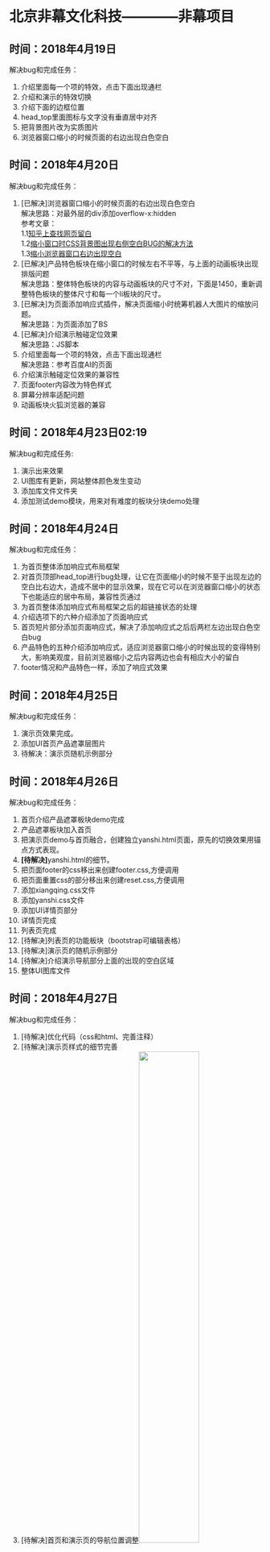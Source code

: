 # 北京非幕文化科技————非幕项目
<h2>时间：2018年4月19日</h2>
<p>解决bug和完成任务：</p>
<p>
	<ol>
		<li>介绍里面每一个项的特效，点击下面出现通栏</li>
		<li>介绍和演示的特效切换</li>
		<li>介绍下面的边框位置</li>
		<li>head_top里面图标与文字没有垂直居中对齐</li>
		<li>把背景图片改为实质图片</li>
		<li>浏览器窗口缩小的时候页面的右边出现白色空白</li>
	</ol>
</p>

<h2>时间：2018年4月20日</h2>
<p>解决bug和完成任务：</p>
<p>
	<ol>
		<li>[已解决]浏览器窗口缩小的时候页面的右边出现白色空白<br/>
			解决思路：对最外层的div添加overflow-x:hidden<br/>
			参考文章：<br/>
			1.1<a href="https://www.zhihu.com/question/36208082">知乎上查找网页留白</a><br/>
			1.2<a href="https://github.com/xujinglian/feimu/invitations">缩小窗口时CSS背景图出现右侧空白BUG的解决方法</a><br/>
			1.3<a href="https://blog.csdn.net/gyy93/article/details/70905405">缩小浏览器窗口右边出现空白</a>
		</li>
		<li>[已解决]产品特色板块在缩小窗口的时候左右不平等，与上面的动画板块出现排版问题<br/>
			解决思路：整体特色板块的内容与动画板块的尺寸不对，下面是1450，重新调整特色板块的整体尺寸和每一个li板块的尺寸。
		</li>
		<li>[已解决]为页面添加响应式插件，解决页面缩小时统筹机器人大图片的缩放问题。<br/>解决思路：为页面添加了BS</li>
		<li>[已解决]介绍演示触碰定位效果<br/>解决思路：JS脚本</li>
		<li>介绍里面每一个项的特效，点击下面出现通栏<br/>解决思路：参考百度AI的页面</li>
		<li>介绍演示触碰定位效果的兼容性</li>
		<li>页面footer内容改为特色样式</li>
		<li>屏幕分辨率适配问题</li>
		<li>动画板块火狐浏览器的兼容</li>
	</ol>
</p>

<h2>时间：2018年4月23日02:19</h2>
<p>解决bug和完成任务:</p>
<p>
	<ol>
		<li>演示出来效果</li>
		<li>UI图库有更新，网站整体颜色发生变动</li>
		<li>添加库文件文件夹</li>
		<li>添加测试demo模块，用来对有难度的板块分块demo处理</li>
	</ol>
</p>

<h2>时间：2018年4月24日</h2>
<p>解决bug和完成任务：</p>
<p>
	<ol>
		<li>为首页整体添加响应式布局框架</li>
		<li>对首页顶部head_top进行bug处理，让它在页面缩小的时候不至于出现左边的空白比右边大，造成不居中的显示效果，现在它可以在浏览器窗口缩小的状态下也能适应的居中布局，兼容性页通过</li>
		<li>为首页整体添加响应式布局框架之后的超链接状态的处理</li>
		<li>介绍选项下的六种介绍添加了页面响应式</li>
		<li>首页短片部分添加页面响应式，解决了添加响应式之后后两栏左边出现白色空白bug</li>
		<li>产品特色的五种介绍添加响应式，适应浏览器窗口缩小的时候出现的变得特别大，影响美观度，目前浏览器缩小之后内容两边也会有相应大小的留白</li>
		<li>footer情况和产品特色一样，添加了响应式效果</li>
	</ol>
</p>

<h2>时间：2018年4月25日</h2>
<p>解决bug和完成任务：</p>
<p>
	<ol>
		<li>演示页效果完成。</li>
		<li>添加UI首页产品遮罩层图片</li>
		<li>待解决：演示页随机示例部分</li>
	</ol>
</p>

<h2>时间：2018年4月26日</h2>
<p>解决bug和完成任务：</p>
<p>
	<ol>
		<li>首页介绍产品遮罩板块demo完成</li>
		<li>产品遮罩板块加入首页</li>
		<li>把演示页demo与首页融合，创建独立yanshi.html页面，原先的切换效果用锚点方式表现。</li>
		<li><strong>[待解决]</strong>yanshi.html的细节。</li>
		<li>把页面footer的css移出来创建footer.css,方便调用</li>
		<li>把页面重置css的部分移出来创建reset.css,方便调用</li>
		<li>添加xiangqing.css文件</li>
		<li>添加yanshi.css文件</li>
		<li>添加UI详情页部分</li>
		<li>详情页完成</li>
		<li>列表页完成</li>
		<li>[待解决]列表页的功能板块（bootstrap可编辑表格）</li>
		<li>[待解决]演示页的随机示例部分</li>
		<li>[待解决]介绍演示导航部分上面的出现的空白区域</li>
		<li>整体UI图库文件</li>
	</ol>
</p>

<h2>时间：2018年4月27日</h2>
<p>解决bug和完成任务：</p>
<p>
	<ol>
		<li>[待解决]优化代码（css和html、完善注释）</li>
		<li>[待解决]演示页样式的细节完善</li>
		<li>[待解决]首页和演示页的导航位置调整<img src="img_folder/2.jpg" width="50%" height="50%"></li>
		<li>[待解决]首页产品介绍板块的样式调整，高度改为min-height，现在的高度有点高<img src="img_folder/wancheng.png" width="50px;" height="50px;"><br/>
			<img src="img_folder/1.jpg"></li>
		<li>[待解决]对目前阶段项目程序做复盘</li>
		<li>[待解决]列表页功能板块需要做修改<img src="img_folder/wancheng.png" width="50px;" height="50px;"></li>
		<li>现有页面之间的跳转关系搭建完成</li>
		<li>个人设置页做了一部分，剩余点击用户头像显示卡片部分</li>
	</ol>
</p>

<h2>时间：2018年4月28日</h2>
<p>解决bug和完成任务：</p>
<p>
	<ol>
		<li>做可编辑表格demo[思路：Bootstrap可编辑表格、jquery可编辑表格、可编辑表格插件]</li>
	</ol>
</p>

<h2>时间：2018年5月2日</h2>
<p>解决bug和完成任务：</p>
<p>
	<ol>
		<li>可编辑表格功能</li>
		<li>首页新手引导</li>
		<li>个人设置页、密码页完善</li>
		<li>代码优化</li>
		<li>更换图标、字体</li>
		<li>列表页新建图标添加超链接</li>
		<li>详情页图标切换</li>
		<li>页面细节修改</li>
	</ol>
</p>

<h2>时间：2018年5月3日</h2>
<p>解决bug和完成任务：</p>
<p>
	<ol>
		<li>可编辑表格demo</li>
		<li>JavaScript电子表格——最受欢迎的Web应用程序组件</li>
	</ol>
</p>

<h2>时间：2018年5月3日</h2>
<p>解决bug和完成任务：</p>
<p>
	<ol>
		<li>可编辑表格：智表、spreadjs、<a href="https://handsontable.com/">JavaScript Spreadsheet</a>、下载下来直接在excel里面修改、单个功能</li>
		<li>个人设置页与密码页的左侧板块细节调整</li>
		<li>个人设置页与密码页保存设置提交按钮的苹果浏览器兼容性bug修复(按钮下边的内边距消失，换用按钮背景图片)</li>
		<li>UI增加设置密码页、注册页、登录页</li>
	</ol>
</p>

<h2>时间：2018年5月7日</h2>
<p>解决bug和完成任务：</p>
<p>
	<ol>
		<li>注册框demo完成，接入到首页，有一些细节样式需要调整。</li>
		<li>使用仿站工具宕腾讯文档和石墨文档，不行</li>
		<li></li>
	</ol>
</p>

<h2>时间：2018年5月8日</h2>
<p>解决bug和完成任务：</p>
<p>
	<ol>
		<li>编辑属性contentEditable=true，实现表格的可编辑，值为flase不可编辑<img src="img_folder/3.jpg"><img src="img_folder/4.jpg"></li>
		<li>【阅读文章】<a href="https://blog.csdn.net/woshimaijunjinzhen/article/details/8497964">html contentEditable属性</a></li>
		<li>【阅读文章】<a href="https://blog.csdn.net/u014516981/article/details/51824607">浅谈 css的zoom属性（只有IE支持）</a>——用于放大缩小特效</li>
	</ol>
</p>

<h2>时间：2018年5月9日</h2>
<p>需要解决bug汇总：</p>
<p>
	<ol>
		<li>优化代码——（1）代码的可重用行；（2）没有作用的代码。</li>
		<li>演示页——附导航</li>
		<li>个人设置——头像设置退出浮框</li>
		<li>首页——（1）介绍演示下边框颜色、位置；（2）新手引导添加；（3）注册、登录框（表单验证）</li>
		<li>（3）中间导航栏细节调整；（4）下载功能</li>
		<li>新出待完成页面：（1）新建项目页；（2）新手引导页。</li>
	</ol>
</p>
<p>解决bug进展：</p>
<p>
	<ol>
		<li>首页——（1）介绍演示下边框颜色、位置；<img src="img_folder/5.jpg"></li>
		<li>首页——（2）新手引导添加；<img src="img_folder/7.jpg"><img src="img_folder/6.jpg"></li>
		<li>详情页——（1）功能区域改版调整；</li>
		<li>列表页样式调整<img src="img_folder/8.jpg"></li>
		<li>个人设置——头像设置退出浮框</li>
		<li>详情页——（3）中间导航栏细节调整</li>
	</ol>
</p>


<h2>时间：2018年5月10日</h2>
<p>解决bug和完成任务：</p>
<p>
	<ol>
		<li>详情页——（2）左侧图标鼠标以上切换；<br/>备注：把js效果改为css特效，添加背景色</li>
		<li>改版列表页左侧导航</li>
		<li>底部版权板块调整</li>
	</ol>
</p>


<h2>时间：2018年5月11日</h2>
<p>解决bug和完成任务：</p>
<p>
	<ol>
		<li>新建项目页</li>
		<li>优化代码</li>
		<li>附着导航demo</li>
		<li>异步提交表单</li>
		<li>json数据接口demo</li>
	</ol>
</p>

<h2>时间：2018年5月12日</h2>
<p>解决bug和完成任务：</p>
<p>
	<ol>
		<li>新手引导页</li>
		<li>完善表单验证demo</li>
		<li>代码优化</li>
		<li>整理web库，引入项目</li>
		<li>设置密码页</li>
	</ol>
</p>

<h2>时间：2018年5月14日</h2>
<p>解决bug和完成任务：</p>
<p>
	<ol>
		<li>首页短片部分遮罩层字体下划线去掉</li>
		<li>注册登录与控制台的水平平衡<img src="img_folder/9.jpg"></li>
		<li>介绍板块补充,样式调整</li>
		<li>首页样式调整</li>
		<li>个人设置页、密码安全页需要重新编写样式</li>
	</ol>
</p>

<h2>时间：2018年5月15日</h2>
<p>解决bug和完成任务：</p>
<p>
	<ol>
		<li>首页动画板块图片更换</li>
		<li>首页注册框重新排版</li>
		<li>随机示例demo</li>
		<li>微信第三方登录暂时搁置</li>
		<li>个人设置页重新排版</li>
	</ol>
</p>

<h2>时间：2018年5月16日</h2>
<p>解决bug和完成任务：</p>
<p>
	<ol>
		<li>json表格demo</li>
	</ol>
</p>

<h2>时间：2018年5月17日</h2>
<p>解决bug和完成任务：</p>
<p>
	<ol>
		<li>用户指南页面</li>
		<li>json表格——外部json数据文件引入</li>
		<li></li>
	</ol>
</p>

<h2>时间：2018年5月18日</h2>
<p>解决bug和完成任务：</p>
<p>
	<ol>
		<li>UI整理</li>
		<li>所有页面底部版权内容更换，并与用户指导页面衔接跳转</li>
		<li>首页、个人设置、密码安全等页面UI调整</li>
	</ol>
</p>

<h2>时间：2018年5月19日</h2>
<p>解决bug和完成任务：</p>
<p>
	<ol>
		<li>整理前端页面之间的跳转逻辑</li>
	</ol>
</p>

<h2>时间：2018年5月21日</h2>
<p>解决bug和完成任务：</p>
<p>
	<ol>
		<li>图片上传预览插件</li>
		<li>文件上传接口对接</li>
		<li>新建项目页面整理布局、修改</li>
		<!-- <li>这是首次和后端进行对接，之前还一直担心对接的时候出现问题，主要是自己这里的问题。下午还是遇到了问题，后端帮助解决了不少，朱老师也帮助解决了不少，人多力量大。</li> -->
	</ol>
</p>
<p>后端接口信息部分</p>
<p>账号：13485310921<br/>密码：20140120</p>
<span>地址</span><a href="https://www.eolinker.com/#/home/project/inside/api/detail?groupID=-1&apiID=561361&projectName=%E9%9D%9E%E5%B9%95%E7%A7%91%E6%8A%80&projectHashKey=F952usFac3c08d2c7b11ab6ff3cdc9a63b6647581b0eb52">链接地址</a>


<h2>时间：2018年5月22日</h2>
<p>解决bug和完成任务：</p>
<p>
	<ol>
		<li>注册登录接口</li>
		<li>个人设置页</li>
		<li>联系我们页</li>
		<li>页面跳转补充完善</li>
		<li>梳理复盘</li>
		<li>底部版权footer的css部分优化</li>
	</ol>
</p>

<h2>时间：2018年5月23日</h2>
<p>解决bug和完成任务：</p>
<p>
	<ol>
		<li>上传表单美化</li>
	</ol>
</p>


<h2>时间：2018年5月24日</h2>
<p>解决bug和完成任务：</p>
<p>
	<ol>
		<li>注册登录弹出框</li>
		<li>手机注册、邮箱注册Tab选项卡</li>
		<li>整体梳理</li>
	</ol>
</p>


<h2>时间：2018年5月25日</h2>
<p>解决bug和完成任务：</p>
<p>
	<ol>
		<li>演示页附着导航</li>
		<li>弹出框</li>
		<li>表单验证</li>
		<li>整理Bug</li>
	</ol>
</p>


<h2>时间：2018年5月26日</h2>
<p>解决bug和完成任务：</p>
<p>
	<ol>
		<li>用户指导页面锚点跳转</li>
		<li>页面排版重新构思，解决页面比例问题</li>
	</ol>
</p>


<h2>时间：2018年5月28日</h2>
<p>解决bug和完成任务：</p>
<p>
	<ol>
		<li>所有的页面跳转连接起来</li>
		<li>密码安全页重新排版</li>
		<li>个人设置页重新排版</li>
		<li>详情页重新排版</li>
		<li>列表页重新排版</li>
		<li>新建项目页重新排版</li>
		<li>LOGO跳转到首页（除首页和演示页）</li>
		<li>项目编辑页面完成</li>
	</ol>
</p>


<h2>时间：2018年5月29日</h2>
<p>解决bug和完成任务：</p>
<p>
	<ol>
		<li>列表页细节修改</li>
		<li>文件上传接口</li>
	</ol>
</p>
 

<h2>时间：2018年5月30日</h2>
<p>解决bug和完成任务：</p>
<p>
	<ol>
		<li>详情页最左侧图标提示</li>
		<li>登录注册UI部分<br/>这里的内容包括两部分：弹出框和Tab切换<ul><li>弹出框：<a href="http://www.runoob.com/bootstrap/bootstrap-modal-plugin.html">使用的是Bootstrap的模态框插件</a>，之前的弹出框一个是通过Jquery实现，一个是借鉴慕课网课程中的遮罩层的效果，但是后来发现前一个的确可以做出弹出框效果，但是登录和注册按钮弹出的内容都是A，本质上登录应该弹出A，那么注册就应该弹出B，所以这个方法不行，后一种也可以实现弹出框的效果，点击除框之外的遮罩层也可以关闭弹出框，但是里面的内容都是图片格式，并且内容都是通过JS去生成节点，实现起来比较麻烦.最终找到BS的模态框来实现，登录弹出A，注册弹出B，点击遮罩区域也可以关闭弹出框</li><li>Tab切换采用的是<a href="http://www.runoob.com/bootstrap/bootstrap-tab-plugin.html">Bootstrap 标签页（Tab）插件</a></li><li>登录注册框的关闭按钮。 用的是两个属性data-dismiss="modal" aria-hidden="true"</li></ul></li>
	</ol>
</p>


<h2>时间：2018年5月31日——请假</h2>

 

<h2>时间：2018年6月1日</h2>
<p>解决bug和完成任务：</p>
<p>
	<ol>
		<li>
			<h2>关于页面比例的大小造成网页排版错乱的问题：</h2>
			<div>----</div>
		</li>
		<li>
			<h2>关于图片与文字的对齐问题：</h2>
			<div>图片与文字写完之后，文字会显示在图片的中间位置，很多时候文字需要显示在图片的底部，底部对齐,vertical-align: bottom;</div>
		</li>
		<li>所有页面的头部更改完善</li>
		<li>项目编辑页修改,表单细节补充</li>
		<li>新建页面中的上传按钮的美化，可以确定没有问题了。</li>
		<li>
			<h2>关于上传文件表单的问题</h2>
			<div>除了IE浏览器制之外的其他浏览器表单显示正常，点击上传之后确定文件显示文件名称并且不可对文件名称在表单中进行更改，这样符合操作，IE浏览器中表单是一个类似于type=text类型的input，也就是没有做任何美化</div>
		</li>
		<li>
			<h2>给电脑安装虚拟机并且安装苹果系统的问题</h2>
			<div>VM虚拟机软件安装好了，需要安装Mac OS的补丁，由于5.6个G，下载完就到8点了，特意安装了定时关机软件。-----</div>
		</li>
	</ol>
</p>
 

<h2>时间：2018年6月4日</h2>
<p>解决bug和完成任务：</p>
<p>
	<ol>
		<li>完善上传接口</li>
		<li>虚拟机苹果系统的下载</li>
		<li>下载为Excel按钮解决方案</li>
		<li>准备工作总结、工作分享</li>
		<li>第一次工作分享会</li>
	</ol>
</p>


<h2>时间：2018年6月5日</h2>
<p>解决bug和完成任务：</p>
<p>
	<ol>
		<li>上传接口</li>
	</ol>
</p>
 

<h2>时间：2018年6月6日</h2>
<p>解决bug和完成任务：</p>
<p>
	<ol>
		<li>服务协议页</li>
		<li>用户头像更新</li>
	</ol>
</p>


<h2>时间：2018年6月7日</h2>
<p>解决bug和完成任务：</p>
<p>
	<ol>
		<li>CSS优化</li>
		<li>演示页右侧导航</li>
		<li>详情页浮动提示框</li>
		<li>新建项目页面添加类型</li>
		<li>修改UI发现的问题</li>
	</ol>
</p>


<h2>时间：2018年6月9日</h2>
<p>解决bug和完成任务：</p>
<p>
	<ol>
		<li>个人设置接口、密码安全接口可以使用了</li>
		<li><h1>gitlab账号可以用github账号直接第三方登录</h1></li>
		<li>服务协议页、联系我们页、用户指导页的用户头像暂时去掉</li>
		<li>
			个人设置页接口
			<img src="img_folder/geren_form.jpg">
			<span>这是表单部分</span>
			<img src="img_folder/geren_ajax.jpg">
			<span>这是ajax部分，其中一开始怀疑data部分的正确性，所以里面写了三种data形式，理想中有一个html5的新属性可以吧任何一个表单的数据全部一次性的提交上去，不用担心数据拼接的问题</span>
			<div>
				<ol>
					<li>origin：null<br/>这个地方的值有些不对</li>
					<img src="img_folder/geren_xiaoxitou_json.jpg"/>
					<span>上图是dataType:json的消息头</span>
					<img src="img_folder/geren_xiaoxitou.jpg">
					<span>上图是dataType:jsonp的消息头</span>
				</ol>
			</div>
		</li>
		<li>上面的错误接着写，还没写完</li>
		<li></li>
		<li>
			<h1>ajax前后端交互总结篇（在正确之前的错误比正确一定程度上更有价值）</h1>
			<div>正确的：</div>
			<div><img src="img_folder/ajax_zhengque.jpg"/>这是正确的ajax部分，注意里面的var formdata=$("#gerenshezhi").serialize();这部分使用了HTML5的最新属性serialize，它可以这样一句话直接把对应id表单中的所有数据一次性提交，不用像之前的那样需要把所有的表单数据进行拼接然后提交。<strong>注意：</strong>这句话是用来提交没有文件上传的表单<div>如果表单中需要提交文件进行上传的话，var formdata = new FormData($("#gerenshezhi")[0];这句话就可以了，随后会有这样的</div></div>
			<div><img src="img_folder/ajax_zhengque_form.jpg"/>这是正确的form表单部分，注意在form的开始标签里面只有一个id属性，并没有其他的action等属性。</div>
			<div><img src="img_folder/ajax_zhengque_wangluo.jpg"/>
				<img src="img_folder/ajax_zhengque_xiaoxitou.jpg"/>
			这个是正确的网络提示，包括状态码、远程IP、消息头、参数</div>
			<div>错误的：</div>
			<div>
				<img src="img_folder/ajax_cuowu.jpg"/>
				<div>这是犯过的错。</div>
				<div><strong>第一个：</strong>写成了带有文件上传formdata的表单ajax提交了，当时感觉奇怪的地方是后面的[0]，不过那句代码后面的注释是正确的，师父也提到了这点form表单提交是按name属性，id属性无所谓,<br/><strong>第二个：</strong>下面的一堆formdata.append是否需要写也纠结了一点时间，现在想应该不用写，，之所以纠结这个问题是看师父给的其中的一个demo里面有这个，随后会验证是否需要写，对于有文件上传的表单。<strong>第三个：</strong>纠结的是dataType的值是json还是jsonp，这个纠结在上面的错误中有写到，师父一直坚持是json，证明json是正确的，因为数据的格式是json格式，<strong>第四个：</strong>消息头需要，当时可能没写，后来看了<a href="https://www.jb51.net/shouce/jquery/cheatsheet.html"> jQuery 1.10.3 速查表</a><strong>第五个：</strong>看中了serializeJSON，json格式数据，这个可能还不能放在错误里，但是在这里是没有正确<strong>第六个：</strong>嗯，看中了，这篇文章里面的<a href="https://www.cnblogs.com/chenwenhua/p/7238622.html">带json数据</a></div>
			</div>
			<div>帮助比较大的几个地方</div>
			<ol>
				<li><a href="https://www.cnblogs.com/chenwenhua/p/7238622.html">华~静看一季花开花落博客</a></li>
				<li><a href="https://www.jb51.net/shouce/jquery/cheatsheet.html">jQuery 1.10.3 速查表</a></li>
				<li><a href="https://blog.csdn.net/hellokitty520123/article/details/49944575">Ajax提交json格式数据</a></li>
				<li><a href="http://www.cnblogs.com/onlys/articles/jQuery.html">$("input[name='newsletter']")    选择所有的name属性等于'newsletter'的input元素</a></li>
				<li><a href="https://chuanke.baidu.com/v1867921-239277-1778340.html">ajax从入门到精通视频</a>这是一门课，很不错很不错，后期需要专门花时间看三遍</li>
				<li><a href="https://blog.csdn.net/dayewandou/article/details/78079940?fps=1&locationNum=2">jquery中用$.ajax实现注册（html、jquery、php、接口文档）、ajax验证用户提交数据</a></li>
				<li><a href="https://www.cnblogs.com/lyr1213/p/6238026.html">H5 FormData对象的使用——进行Ajax请求并上传文件</a><strong>这篇文章还需要看</strong></li>
				<li><a href="https://www.imooc.com/learn/250">Ajax全接触</a>这个课很不错很不错</li>
			</ol>
		</li>
	</ol>
</p>
 

<!-- <h2>时间：</h2>
<p>解决bug和完成任务：</p>
<p>
	<ol>
		<li></li>
		<li></li>
		<li></li>
	</ol>
</p> -->


<!-- <h2>时间：</h2>
<p>解决bug和完成任务：</p>
<p>
	<ol>
		<li></li>
		<li></li>
		<li></li>
	</ol>
</p> -->
 

<!-- <h2>时间：</h2>
<p>解决bug和完成任务：</p>
<p>
	<ol>
		<li></li>
		<li></li>
		<li></li>
	</ol>
</p> -->
 

<!-- <h2>时间：</h2>
<p>解决bug和完成任务：</p>
<p>
	<ol>
		<li></li>
		<li></li>
		<li></li>
	</ol>
</p> -->


<!-- <h2>时间：</h2>
<p>解决bug和完成任务：</p>
<p>
	<ol>
		<li></li>
		<li></li>
		<li></li>
	</ol>
</p> -->


<!-- <h2>时间：</h2>
<p>解决bug和完成任务：</p>
<p>
	<ol>
		<li></li>
		<li></li>
		<li></li>
	</ol>
</p> -->


<!-- <h2>时间：</h2>
<p>解决bug和完成任务：</p>
<p>
	<ol>
		<li></li>
		<li></li>
		<li></li>
	</ol>
</p> -->

 